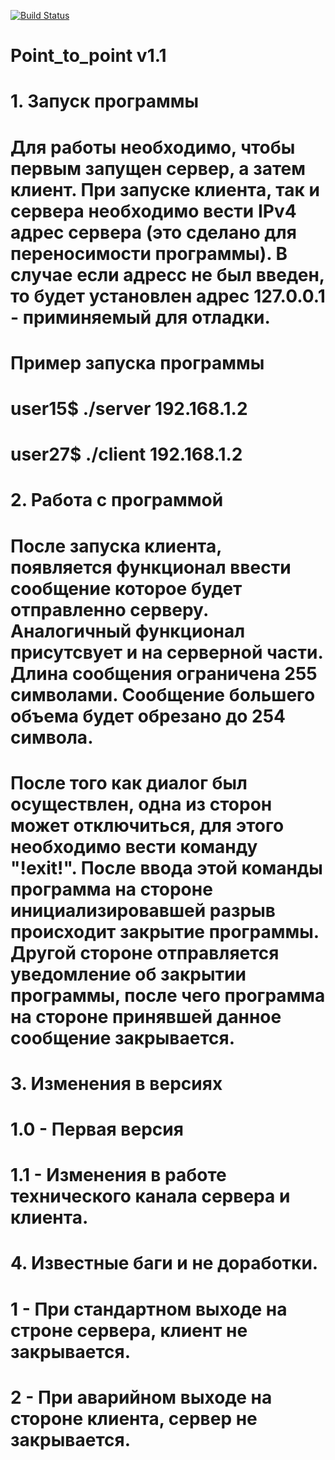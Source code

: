 [![Build Status](https://travis-ci.org/artemuch12/Point_to_point.svg?branch=master)](https://travis-ci.org/artemuch12/Point_to_point)
# Point_to_point v1.1
# 1. Запуск программы
# Для работы необходимо, чтобы первым запущен сервер, а затем клиент. При запуске клиента, так и сервера необходимо вести IPv4 адрес сервера (это сделано для переносимости программы). В случае если адресс не был введен, то будет установлен адрес 127.0.0.1 - приминяемый для отладки.
# Пример запуска программы
#	user15$ ./server 192.168.1.2
#	user27$ ./client 192.168.1.2

# 2. Работа с программой
# После запуска клиента, появляется функционал ввести сообщение которое будет отправленно серверу. Аналогичный функционал присутсвует и на серверной части. Длина сообщения ограничена 255 символами. Сообщение большего объема будет обрезано до 254 символа.
# После того как диалог был осуществлен, одна из сторон может отключиться, для этого необходимо вести команду "!exit!". После ввода этой команды программа на стороне инициализировавшей разрыв происходит закрытие программы. Другой стороне отправляется уведомление об закрытии программы, после чего программа на стороне принявшей данное сообщение закрывается.

# 3. Изменения в версиях
# 1.0 - Первая версия
# 1.1 - Изменения в работе технического канала сервера и клиента.

# 4. Известные баги и не доработки.
# 1 - При стандартном выходе на строне сервера, клиент не закрывается.
# 2 - При аварийном выходе на стороне клиента, сервер не закрывается.
